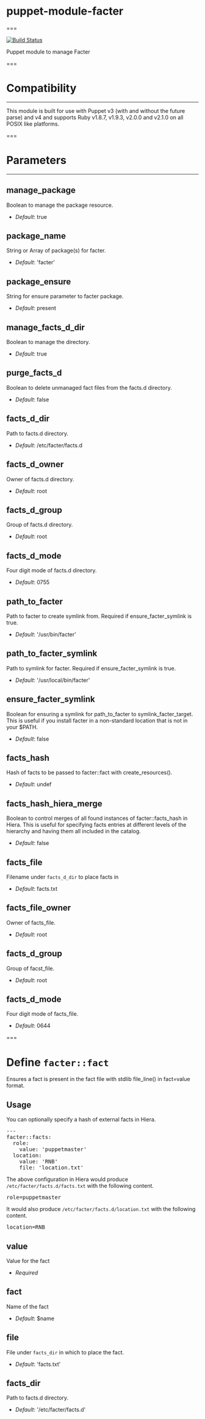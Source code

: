 # puppet-module-facter
===

[![Build Status](https://travis-ci.org/ghoneycutt/puppet-module-facter.png?branch=master)](https://travis-ci.org/ghoneycutt/puppet-module-facter)

Puppet module to manage Facter

===

# Compatibility
---------------
This module is built for use with Puppet v3 (with and without the future parse)
and v4 and supports Ruby v1.8.7, v1.9.3, v2.0.0 and v2.1.0 on all POSIX like
platforms.

===

# Parameters
------------

manage_package
--------------
Boolean to manage the package resource.

- *Default*: true

package_name
------------
String or Array of package(s) for facter.

- *Default*: 'facter'

package_ensure
--------------
String for ensure parameter to facter package.

- *Default*: present

manage_facts_d_dir
------------------
Boolean to manage the directory.

- *Default*: true

purge_facts_d
-------------
Boolean to delete unmanaged fact files from the facts.d directory.

- *Default*: false

facts_d_dir
-----------
Path to facts.d directory.

- *Default*: /etc/facter/facts.d

facts_d_owner
-------------
Owner of facts.d directory.

- *Default*: root

facts_d_group
-------------
Group of facts.d directory.

- *Default*: root

facts_d_mode
------------
Four digit mode of facts.d directory.

- *Default*: 0755

path_to_facter
--------------
Path to facter to create symlink from.  Required if ensure_facter_symlink is true.

- *Default*: '/usr/bin/facter'

path_to_facter_symlink
----------------------
Path to symlink for facter.  Required if ensure_facter_symlink is true.

- *Default*: '/usr/local/bin/facter'

ensure_facter_symlink
---------------------
Boolean for ensuring a symlink for path_to_facter to symlink_facter_target. This is useful if you install facter in a non-standard location that is not in your $PATH.

- *Default*: false

facts_hash
----------
Hash of facts to be passed to facter::fact with create_resources().

- *Default*: undef

facts_hash_hiera_merge
----------------------
Boolean to control merges of all found instances of facter::facts_hash in Hiera. This is useful for specifying facts entries at different levels of the hierarchy and having them all included in the catalog.

- *Default*: false

facts_file
----------
Filename under `facts_d_dir` to place facts in

- *Default*: facts.txt

facts_file_owner
----------------
Owner of facts_file.

- *Default*: root

facts_d_group
-------------
Group of facst_file.

- *Default*: root

facts_d_mode
------------
Four digit mode of facts_file.

- *Default*: 0644

===

# Define `facter::fact`

Ensures a fact is present in the fact file with stdlib file_line() in fact=value format.

## Usage
You can optionally specify a hash of external facts in Hiera.
<pre>
---
facter::facts:
  role:
    value: 'puppetmaster'
  location:
    value: 'RNB'
    file: 'location.txt'
</pre>

The above configuration in Hiera would produce `/etc/facter/facts.d/facts.txt` with the following content.
<pre>
role=puppetmaster
</pre>

It would also produce `/etc/facter/facts.d/location.txt` with the following content.
<pre>
location=RNB
</pre>

value
-----
Value for the fact

- *Required*

fact
----
Name of the fact

- *Default*: $name

file
----
File under `facts_dir` in which to place the fact.

- *Default*: 'facts.txt'

facts_dir
---------
Path to facts.d directory.

- *Default*: '/etc/facter/facts.d'
